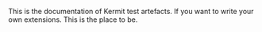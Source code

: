 This is the documentation of Kermit test artefacts. If you want to write your own extensions. This is the place
to be.